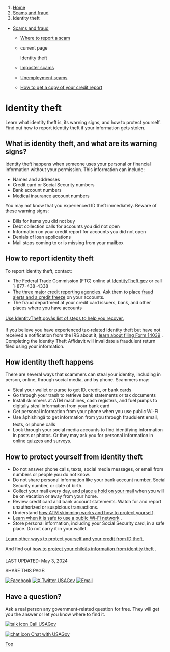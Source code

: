 1. [Home](/)
2. [Scams and fraud](/scams-and-fraud)
3. Identity theft

* [Scams and fraud](/scams-and-fraud)
  + [Where to report a scam](/where-report-scams)
  + current page

    Identity theft
  + [Imposter scams](/imposter-scams)
  + [Unemployment scams](/unemployment-scams)
  + [How to get a copy of your credit report](/credit-reports)

Identity theft
==============

Learn what identity theft is, its warning signs, and how to protect yourself. Find out how to report identity theft if your information gets stolen.

**What is identity theft, and what are its warning signs?**
-----------------------------------------------------------

Identity theft happens when someone uses your personal or financial information without your permission. This information can include:

* Names and addresses
* Credit card or Social Security numbers
* Bank account numbers
* Medical insurance account numbers

You may not know that you experienced ID theft immediately. Beware of these warning signs:

* Bills for items you did not buy
* Debt collection calls for accounts you did not open
* Information on your credit report for accounts you did not open
* Denials of loan applications
* Mail stops coming to or is missing from your mailbox

**How to report identity theft**
--------------------------------

To report identity theft, contact:

* The Federal Trade Commission (FTC) online at
  [IdentityTheft.gov](https://www.identitytheft.gov/)
  or call 1-877-438-4338
* [The three major credit reporting agencies.](https://www.identitytheft.gov/#/CreditBureauContacts)
  Ask them to place
  [fraud alerts and a credit freeze](https://www.consumerfinance.gov/ask-cfpb/what-do-i-do-if-i-think-i-have-been-a-victim-of-identity-theft-en-31/)
  on your accounts.
* The fraud department at your credit card issuers, bank, and other places where you have accounts

[Use IdentityTheft.govâs list of steps to help you recover.](https://www.identitytheft.gov/#/Steps)

If you believe you have experienced tax-related identity theft but have not received a notification from the IRS about it,
[learn about filing Form 14039](https://www.irs.gov/newsroom/when-to-file-an-identity-theft-affidavit)
. Completing the Identity Theft Affidavit will invalidate a fraudulent return filed using your information.

**How identity theft happens**
------------------------------

There are several ways that scammers can steal your identity, including in person, online, through social media, and by phone. Scammers may:

* Steal your wallet or purse to get ID, credit, or bank cards
* Go through your trash to retrieve bank statements or tax documents
* Install skimmers at ATM machines, cash registers, and fuel pumps to digitally steal information from your bank card
* Get personal information from your phone when you use public Wi-Fi
* Use âphishingâ to get information from you through fraudulent email, texts, or phone calls
* Look through your social media accounts to find identifying information in posts or photos. Or they may ask you for personal information in online quizzes and surveys.

**How to protect yourself from identity theft**
-----------------------------------------------

* Do not answer phone calls, texts, social media messages, or email from numbers or people you do not know.
* Do not share personal information like your bank account number, Social Security number, or date of birth.
* Collect your mail every day, and
  [place a hold on your mail](https://reg.usps.com/entreg/LoginAction_input?app=HOLDMAIL&appURL=https%3A%2F%2Fholdmail.usps.com%2Fholdmail)
  when you will be on vacation or away from your home.
* Review credit card and bank account statements. Watch for and report unauthorized or suspicious transactions.
* Understand
  [how ATM skimming works and how to protect yourself](https://www.fbi.gov/how-we-can-help-you/scams-and-safety/common-scams-and-crimes/skimming)
  .
* [Learn when it is safe to use a public Wi-Fi network](https://consumer.ftc.gov/articles/are-public-wi-fi-networks-safe-what-you-need-know)
  .
* Store personal information, including your Social Security card, in a safe place. Do not carry it in your wallet.

[Learn other ways to protect yourself and your credit from ID theft.](https://consumer.ftc.gov/articles/what-know-about-identity-theft)

And find out
[how to protect your childâs information from identity theft](https://consumer.ftc.gov/articles/how-protect-your-child-identity-theft)
.

LAST UPDATED:
May 3, 2024

SHARE THIS PAGE:

[![Facebook](/themes/custom/usagov/images/social-media-icons/Facebook_Icon.svg)](https://www.facebook.com/sharer/sharer.php?u=https://www.usa.gov/identity-theft&v=3)
[![X Twitter USAGov](/themes/custom/usagov/images/social-media-icons/X_Twitter_Icon.svg?version=2)](https://twitter.com/intent/tweet?source=webclient&text=https://www.usa.gov/identity-theft)
[![Email](/themes/custom/usagov/images/social-media-icons/Email_Icon.svg?version=2)](mailto:?subject=https://www.usa.gov/identity-theft)

Have a question?
----------------

Ask a real person any government-related question for free. They will get you the answer or let you know where to find it.

[![talk icon](/themes/custom/usagov/images/ICONS_talk.png)
Call USAGov](/phone)

[![chat icon](/themes/custom/usagov/images/ICONS_chat.png)
Chat with USAGov](/chat)

[Top](#main-content)